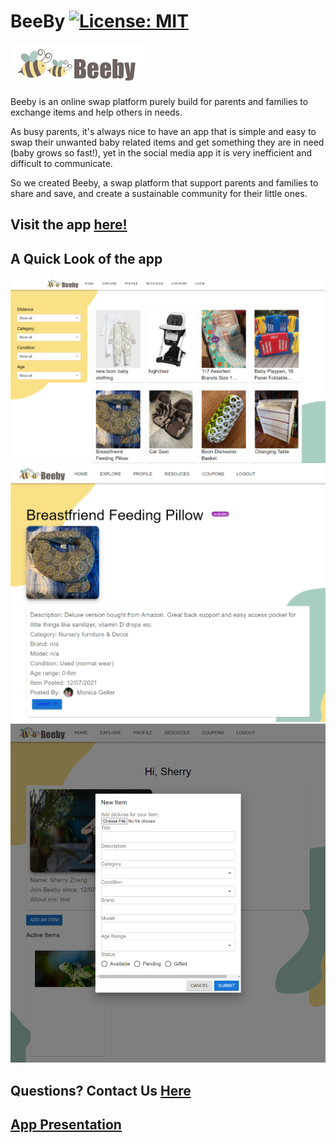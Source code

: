 # BeeBy [![License: MIT](https://img.shields.io/badge/License-MIT-yellow.svg)](https://opensource.org/licenses/MIT)
![beebyLogo](./src/assets/image/logo.png)

Beeby is an online swap platform purely build for parents and families to exchange items and help others in needs.

As busy parents, it's always nice to have an app that is simple and easy to swap their unwanted baby related items and get something they are in need (baby grows so fast!), yet in the social media app it is very inefficient and difficult to communicate.

So we created Beeby, a swap platform that support parents and families to share and save, and create a sustainable community for their little ones.

## Visit the app [here!](https://beeby.herokuapp.com/)

## A Quick Look of the app
![beeby3](./src/assets/image/beeby3.png)
![beeby1](./src/assets/image/beeby1.png)
![beeby2](./src/assets/image/beeby2.png)

## Questions? Contact Us [Here](mailto:beebycontact@gmail.com)
## [App Presentation](https://www.canva.com/design/DAExbamL--k/QcqI_Z1tzh_Q6FmnxiaqVQ/view?utm_content=DAExbamL--k&utm_campaign=designshare&utm_medium=link&utm_source=sharebutton)
